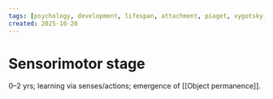 ```yaml
---
tags: [psychology, development, lifespan, attachment, piaget, vygotsky, adolescence, adulthood, aging, morality]
created: 2025-10-20
---
```

# Sensorimotor stage

0–2 yrs; learning via senses/actions; emergence of [[Object permanence]].
